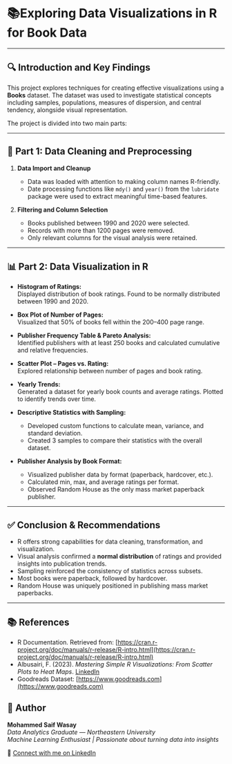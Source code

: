 # 📚Exploring Data Visualizations in R for Book Data

---

## 🔍 Introduction and Key Findings

This project explores techniques for creating effective visualizations using a **Books** dataset. The dataset was used to investigate statistical concepts including samples, populations, measures of dispersion, and central tendency, alongside visual representation.

The project is divided into two main parts:

---

## 🧱 Part 1: Data Cleaning and Preprocessing

1. **Data Import and Cleanup**
   - Data was loaded with attention to making column names R-friendly.
   - Date processing functions like `mdy()` and `year()` from the `lubridate` package were used to extract meaningful time-based features.

2. **Filtering and Column Selection**
   - Books published between 1990 and 2020 were selected.
   - Records with more than 1200 pages were removed.
   - Only relevant columns for the visual analysis were retained.

---

## 📊 Part 2: Data Visualization in R

- **Histogram of Ratings:**  
  Displayed distribution of book ratings. Found to be normally distributed between 1990 and 2020.

- **Box Plot of Number of Pages:**  
  Visualized that 50% of books fell within the 200–400 page range.

- **Publisher Frequency Table & Pareto Analysis:**  
  Identified publishers with at least 250 books and calculated cumulative and relative frequencies.

- **Scatter Plot – Pages vs. Rating:**  
  Explored relationship between number of pages and book rating.

- **Yearly Trends:**  
  Generated a dataset for yearly book counts and average ratings. Plotted to identify trends over time.

- **Descriptive Statistics with Sampling:**
  - Developed custom functions to calculate mean, variance, and standard deviation.
  - Created 3 samples to compare their statistics with the overall dataset.

- **Publisher Analysis by Book Format:**
  - Visualized publisher data by format (paperback, hardcover, etc.).
  - Calculated min, max, and average ratings per format.
  - Observed Random House as the only mass market paperback publisher.

---

## ✅ Conclusion & Recommendations

- R offers strong capabilities for data cleaning, transformation, and visualization.
- Visual analysis confirmed a **normal distribution** of ratings and provided insights into publication trends.
- Sampling reinforced the consistency of statistics across subsets.
- Most books were paperback, followed by hardcover.
- Random House was uniquely positioned in publishing mass market paperbacks.

---

## 📚 References

- R Documentation. Retrieved from: [https://cran.r-project.org/doc/manuals/r-release/R-intro.html](https://cran.r-project.org/doc/manuals/r-release/R-intro.html)
- Albusairi, F. (2023). *Mastering Simple R Visualizations: From Scatter Plots to Heat Maps*. [LinkedIn](https://www.linkedin.com/pulse/mastering-simple-r-visualizations-from-scatterplots-heat-albusairi/)
- Goodreads Dataset: [https://www.goodreads.com](https://www.goodreads.com)
## 🧠 Author

**Mohammed Saif Wasay**  
*Data Analytics Graduate — Northeastern University*  
*Machine Learning Enthusiast | Passionate about turning data into insights*

🔗 [Connect with me on LinkedIn](https://www.linkedin.com/in/mohammed-saif-wasay-4b3b64199/)
